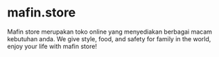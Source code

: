 # mafin.store
Mafin store merupakan toko online yang menyediakan berbagai macam kebutuhan anda. We give style, food, and safety for family in the world, enjoy your life with mafin store!
